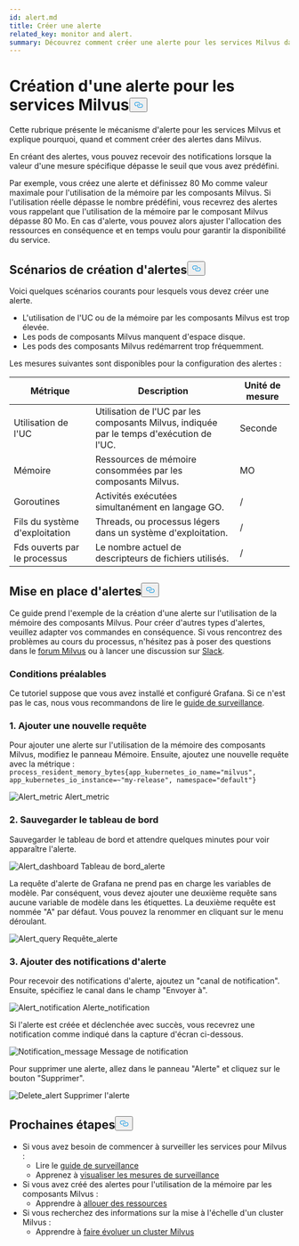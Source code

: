 ```yaml
---
id: alert.md
title: Créer une alerte
related_key: monitor and alert.
summary: Découvrez comment créer une alerte pour les services Milvus dans Grafana.
---
```

<h1 id="Create-an-Alert-for-Milvus-Services" class="common-anchor-header">Création d'une alerte pour les services Milvus<button data-href="#Create-an-Alert-for-Milvus-Services" class="anchor-icon" translate="no">
      <svg translate="no"
        aria-hidden="true"
        focusable="false"
        height="20"
        version="1.1"
        viewBox="0 0 16 16"
        width="16"
      >
        <path
          fill="#0092E4"
          fill-rule="evenodd"
          d="M4 9h1v1H4c-1.5 0-3-1.69-3-3.5S2.55 3 4 3h4c1.45 0 3 1.69 3 3.5 0 1.41-.91 2.72-2 3.25V8.59c.58-.45 1-1.27 1-2.09C10 5.22 8.98 4 8 4H4c-.98 0-2 1.22-2 2.5S3 9 4 9zm9-3h-1v1h1c1 0 2 1.22 2 2.5S13.98 12 13 12H9c-.98 0-2-1.22-2-2.5 0-.83.42-1.64 1-2.09V6.25c-1.09.53-2 1.84-2 3.25C6 11.31 7.55 13 9 13h4c1.45 0 3-1.69 3-3.5S14.5 6 13 6z"
        ></path>
      </svg>
    </button></h1><p>Cette rubrique présente le mécanisme d'alerte pour les services Milvus et explique pourquoi, quand et comment créer des alertes dans Milvus.</p>
<p>En créant des alertes, vous pouvez recevoir des notifications lorsque la valeur d'une mesure spécifique dépasse le seuil que vous avez prédéfini.</p>
<p>Par exemple, vous créez une alerte et définissez 80 Mo comme valeur maximale pour l'utilisation de la mémoire par les composants Milvus. Si l'utilisation réelle dépasse le nombre prédéfini, vous recevrez des alertes vous rappelant que l'utilisation de la mémoire par le composant Milvus dépasse 80 Mo. En cas d'alerte, vous pouvez alors ajuster l'allocation des ressources en conséquence et en temps voulu pour garantir la disponibilité du service.</p>
<h2 id="Scenarios-for-creating-alerts" class="common-anchor-header">Scénarios de création d'alertes<button data-href="#Scenarios-for-creating-alerts" class="anchor-icon" translate="no">
      <svg translate="no"
        aria-hidden="true"
        focusable="false"
        height="20"
        version="1.1"
        viewBox="0 0 16 16"
        width="16"
      >
        <path
          fill="#0092E4"
          fill-rule="evenodd"
          d="M4 9h1v1H4c-1.5 0-3-1.69-3-3.5S2.55 3 4 3h4c1.45 0 3 1.69 3 3.5 0 1.41-.91 2.72-2 3.25V8.59c.58-.45 1-1.27 1-2.09C10 5.22 8.98 4 8 4H4c-.98 0-2 1.22-2 2.5S3 9 4 9zm9-3h-1v1h1c1 0 2 1.22 2 2.5S13.98 12 13 12H9c-.98 0-2-1.22-2-2.5 0-.83.42-1.64 1-2.09V6.25c-1.09.53-2 1.84-2 3.25C6 11.31 7.55 13 9 13h4c1.45 0 3-1.69 3-3.5S14.5 6 13 6z"
        ></path>
      </svg>
    </button></h2><p>Voici quelques scénarios courants pour lesquels vous devez créer une alerte.</p>
<ul>
<li>L'utilisation de l'UC ou de la mémoire par les composants Milvus est trop élevée.</li>
<li>Les pods de composants Milvus manquent d'espace disque.</li>
<li>Les pods des composants Milvus redémarrent trop fréquemment.</li>
</ul>
<p>Les mesures suivantes sont disponibles pour la configuration des alertes :</p>
<table>
<thead>
<tr><th>Métrique</th><th>Description</th><th>Unité de mesure</th></tr>
</thead>
<tbody>
<tr><td>Utilisation de l'UC</td><td>Utilisation de l'UC par les composants Milvus, indiquée par le temps d'exécution de l'UC.</td><td>Seconde</td></tr>
<tr><td>Mémoire</td><td>Ressources de mémoire consommées par les composants Milvus.</td><td>MO</td></tr>
<tr><td>Goroutines</td><td>Activités exécutées simultanément en langage GO.</td><td>/</td></tr>
<tr><td>Fils du système d'exploitation</td><td>Threads, ou processus légers dans un système d'exploitation.</td><td>/</td></tr>
<tr><td>Fds ouverts par le processus</td><td>Le nombre actuel de descripteurs de fichiers utilisés.</td><td>/</td></tr>
</tbody>
</table>
<h2 id="Set-up-alerts" class="common-anchor-header">Mise en place d'alertes<button data-href="#Set-up-alerts" class="anchor-icon" translate="no">
      <svg translate="no"
        aria-hidden="true"
        focusable="false"
        height="20"
        version="1.1"
        viewBox="0 0 16 16"
        width="16"
      >
        <path
          fill="#0092E4"
          fill-rule="evenodd"
          d="M4 9h1v1H4c-1.5 0-3-1.69-3-3.5S2.55 3 4 3h4c1.45 0 3 1.69 3 3.5 0 1.41-.91 2.72-2 3.25V8.59c.58-.45 1-1.27 1-2.09C10 5.22 8.98 4 8 4H4c-.98 0-2 1.22-2 2.5S3 9 4 9zm9-3h-1v1h1c1 0 2 1.22 2 2.5S13.98 12 13 12H9c-.98 0-2-1.22-2-2.5 0-.83.42-1.64 1-2.09V6.25c-1.09.53-2 1.84-2 3.25C6 11.31 7.55 13 9 13h4c1.45 0 3-1.69 3-3.5S14.5 6 13 6z"
        ></path>
      </svg>
    </button></h2><p>Ce guide prend l'exemple de la création d'une alerte sur l'utilisation de la mémoire des composants Milvus. Pour créer d'autres types d'alertes, veuillez adapter vos commandes en conséquence. Si vous rencontrez des problèmes au cours du processus, n'hésitez pas à poser des questions dans le <a href="https://discuss.milvus.io/">forum Milvus</a> ou à lancer une discussion sur <a href="https://join.slack.com/t/milvusio/shared_invite/zt-e0u4qu3k-bI2GDNys3ZqX1YCJ9OM~GQ">Slack</a>.</p>
<h3 id="Prerequisites" class="common-anchor-header">Conditions préalables</h3><p>Ce tutoriel suppose que vous avez installé et configuré Grafana. Si ce n'est pas le cas, nous vous recommandons de lire le <a href="/docs/fr/monitor.md">guide de surveillance</a>.</p>
<h3 id="1-Add-a-new-query" class="common-anchor-header">1. Ajouter une nouvelle requête</h3><p>Pour ajouter une alerte sur l'utilisation de la mémoire des composants Milvus, modifiez le panneau Mémoire. Ensuite, ajoutez une nouvelle requête avec la métrique : <code translate="no">process_resident_memory_bytes{app_kubernetes_io_name=&quot;milvus&quot;, app_kubernetes_io_instance=~&quot;my-release&quot;, namespace=&quot;default&quot;}</code></p>
<p>
  
   <span class="img-wrapper"> <img translate="no" src="/docs/v2.5.x/assets/alert_metric.png" alt="Alert_metric" class="doc-image" id="alert_metric" />
   </span> <span class="img-wrapper"> <span>Alert_metric</span> </span></p>
<h3 id="2-Save-the-dashboard" class="common-anchor-header">2. Sauvegarder le tableau de bord</h3><p>Sauvegarder le tableau de bord et attendre quelques minutes pour voir apparaître l'alerte.</p>
<p>
  
   <span class="img-wrapper"> <img translate="no" src="/docs/v2.5.x/assets/alert_dashboard.png" alt="Alert_dashboard" class="doc-image" id="alert_dashboard" />
   </span> <span class="img-wrapper"> <span>Tableau de bord_alerte</span> </span></p>
<p>La requête d'alerte de Grafana ne prend pas en charge les variables de modèle. Par conséquent, vous devez ajouter une deuxième requête sans aucune variable de modèle dans les étiquettes. La deuxième requête est nommée "A" par défaut. Vous pouvez la renommer en cliquant sur le menu déroulant.</p>
<p>
  
   <span class="img-wrapper"> <img translate="no" src="/docs/v2.5.x/assets/alert_query.png" alt="Alert_query" class="doc-image" id="alert_query" />
   </span> <span class="img-wrapper"> <span>Requête_alerte</span> </span></p>
<h3 id="3-Add-alert-notifications" class="common-anchor-header">3. Ajouter des notifications d'alerte</h3><p>Pour recevoir des notifications d'alerte, ajoutez un &quot;canal de notification&quot;. Ensuite, spécifiez le canal dans le champ &quot;Envoyer à&quot;.</p>
<p>
  
   <span class="img-wrapper"> <img translate="no" src="/docs/v2.5.x/assets/alert_notification.png" alt="Alert_notification" class="doc-image" id="alert_notification" />
   </span> <span class="img-wrapper"> <span>Alerte_notification</span> </span></p>
<p>Si l'alerte est créée et déclenchée avec succès, vous recevrez une notification comme indiqué dans la capture d'écran ci-dessous.</p>
<p>
  
   <span class="img-wrapper"> <img translate="no" src="/docs/v2.5.x/assets/notification_message.png" alt="Notification_message" class="doc-image" id="notification_message" />
   </span> <span class="img-wrapper"> <span>Message de notification</span> </span></p>
<p>Pour supprimer une alerte, allez dans le panneau "Alerte" et cliquez sur le bouton "Supprimer".</p>
<p>
  
   <span class="img-wrapper"> <img translate="no" src="/docs/v2.5.x/assets/delete_alert.png" alt="Delete_alert" class="doc-image" id="delete_alert" />
   </span> <span class="img-wrapper"> <span>Supprimer l'alerte</span> </span></p>
<h2 id="Whats-next" class="common-anchor-header">Prochaines étapes<button data-href="#Whats-next" class="anchor-icon" translate="no">
      <svg translate="no"
        aria-hidden="true"
        focusable="false"
        height="20"
        version="1.1"
        viewBox="0 0 16 16"
        width="16"
      >
        <path
          fill="#0092E4"
          fill-rule="evenodd"
          d="M4 9h1v1H4c-1.5 0-3-1.69-3-3.5S2.55 3 4 3h4c1.45 0 3 1.69 3 3.5 0 1.41-.91 2.72-2 3.25V8.59c.58-.45 1-1.27 1-2.09C10 5.22 8.98 4 8 4H4c-.98 0-2 1.22-2 2.5S3 9 4 9zm9-3h-1v1h1c1 0 2 1.22 2 2.5S13.98 12 13 12H9c-.98 0-2-1.22-2-2.5 0-.83.42-1.64 1-2.09V6.25c-1.09.53-2 1.84-2 3.25C6 11.31 7.55 13 9 13h4c1.45 0 3-1.69 3-3.5S14.5 6 13 6z"
        ></path>
      </svg>
    </button></h2><ul>
<li>Si vous avez besoin de commencer à surveiller les services pour Milvus :<ul>
<li>Lire le <a href="/docs/fr/monitor.md">guide de surveillance</a></li>
<li>Apprenez à <a href="/docs/fr/visualize.md">visualiser les mesures de surveillance</a></li>
</ul></li>
<li>Si vous avez créé des alertes pour l'utilisation de la mémoire par les composants Milvus :<ul>
<li>Apprendre à <a href="/docs/fr/allocate.md#standalone">allouer des ressources</a></li>
</ul></li>
<li>Si vous recherchez des informations sur la mise à l'échelle d'un cluster Milvus :<ul>
<li>Apprendre à <a href="/docs/fr/scaleout.md">faire évoluer un cluster Milvus</a></li>
</ul></li>
</ul>
